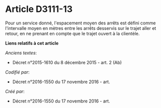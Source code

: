 # Article D3111-13

Pour un service donné, l'espacement moyen des arrêts est défini comme l'intervalle moyen en mètres entre les arrêts desservis
sur le trajet aller et retour, en ne prenant en compte que le trajet ouvert à la clientèle.

**Liens relatifs à cet article**

_Anciens textes_:

  - Décret n°2015-1610 du 8 décembre 2015 - art. 2 (Ab)

_Codifié par_:

  - Décret n°2016-1550 du 17 novembre 2016 - art.

_Créé par_:

  - Décret n°2016-1550 du 17 novembre 2016 - art.
